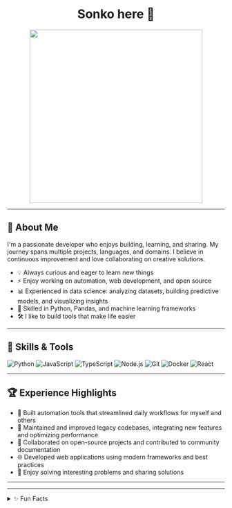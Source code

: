 <!--
<h1>Hi, I'm Muhammad! <br/> <a href="https://github.com/Bambabaa">Programmer</a></h1>

<h2>👨‍💻 Software Developer and Data Analyst </h2>


<h2> 🤳 Connect with me:</h2>

[<img color="white" align="left" alt="Sonko | LinkedIn" width="22px" src="https://cdn.jsdelivr.net/npm/simple-icons@v3/icons/linkedin.svg" />][linkedin]

[linkedin]: https://www.linkedin.com/in/mssonko-1372b7239/
-->



<h1 align="center">Sonko here 🐊</h1>

<p align="center">
  <img src="https://media.giphy.com/media/v1.Y2lkPTc5MGI3NjExdmZpaXZ5NTd5a3h3aW84aHhqZ3dqZzZlN2Z3eW10OGJzOHF3d2dmYiZlcD12MV9naWZzX3NlYXJjaCZjdD1z/26tn33aiTi1jkl6H6/giphy.gif" width="400"/>
</p>

---

## 🚀 About Me

I'm a passionate developer who enjoys building, learning, and sharing. My journey spans multiple projects, languages, and domains. I believe in continuous improvement and love collaborating on creative solutions.

- 💡 Always curious and eager to learn new things
- ⚡ Enjoy working on automation, web development, and open source
- 📊 Experienced in data science: analyzing datasets, building predictive models, and visualizing insights
- 🤖 Skilled in Python, Pandas, and machine learning frameworks
- 🛠️ I like to build tools that make life easier

---

## 🧰 Skills & Tools

![Python](https://img.shields.io/badge/Python-3670A0?style=for-the-badge&logo=python&logoColor=ffdd54)
![JavaScript](https://img.shields.io/badge/JavaScript-323330?style=for-the-badge&logo=javascript&logoColor=F7DF1E)
![TypeScript](https://img.shields.io/badge/TypeScript-007ACC?style=for-the-badge&logo=typescript&logoColor=white)
![Node.js](https://img.shields.io/badge/Node.js-339933?style=for-the-badge&logo=nodedotjs&logoColor=white)
![Git](https://img.shields.io/badge/Git-F05032?style=for-the-badge&logo=git&logoColor=white)
![Docker](https://img.shields.io/badge/Docker-2496ED?style=for-the-badge&logo=docker&logoColor=white)
![React](https://img.shields.io/badge/React-20232A?style=for-the-badge&logo=react&logoColor=61DAFB)
<!-- Add any other major tools/languages you use -->

---

## 🏆 Experience Highlights

- 🚀 Built automation tools that streamlined daily workflows for myself and others
- 🔧 Maintained and improved legacy codebases, integrating new features and optimizing performance
- 🤝 Collaborated on open-source projects and contributed to community documentation
- 🌐 Developed web applications using modern frameworks and best practices
- 🧩 Enjoy solving interesting problems and sharing solutions

---
<!--
## 📈 GitHub Stats

<p align="center">
  <img src="https://github-readme-stats.vercel.app/api?username=Bambabaa&show_icons=true&theme=tokyonight" alt="Bambabaa's GitHub Stats"/>
</p>
<p align="center">
  <img src="https://streak-stats.demolab.com?user=Bambabaa&theme=tokyonight" alt="Bambabaa's GitHub streak"/>
</p>
<p align="center">
  <img src="https://github-readme-stats.vercel.app/api/top-langs/?username=Bambabaa&layout=compact&theme=tokyonight" alt="Top Languages"/>
</p>

---

## 🗺️ How I Work

- I love collaborating and learning from other developers.
- I value clear documentation and maintainable code.
- I’m always open to new ideas and feedback.

---

## 📫 Connect with Me

- [LinkedIn](https://www.linkedin.com/in/your-link)
- [Twitter](https://twitter.com/your-handle)
- [Portfolio/Blog](https://your-portfolio.com)
-->
---

<details>
  <summary>✨ Fun Facts</summary>
  <ul>
    <li>I enjoy solving puzzles and challenges.</li>
    <li>Ask me about my favorite automation hack!</li>
    <li>Outside coding, I love [your hobby, e.g., hiking, music, gaming].</li>
  </ul>
</details>

